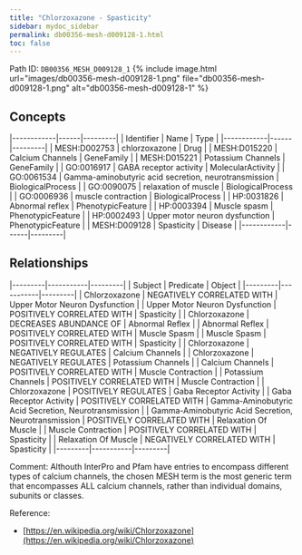 ```yaml
---
title: "Chlorzoxazone - Spasticity"
sidebar: mydoc_sidebar
permalink: db00356-mesh-d009128-1.html
toc: false 
---
```



Path ID: `DB00356_MESH_D009128_1`
{% include image.html url="images/db00356-mesh-d009128-1.png" file="db00356-mesh-d009128-1.png" alt="db00356-mesh-d009128-1" %}

## Concepts

|------------|------|---------|
| Identifier | Name | Type    |
|------------|------|---------|
| MESH:D002753 | chlorzoxazone | Drug |
| MESH:D015220 | Calcium Channels | GeneFamily |
| MESH:D015221 | Potassium Channels | GeneFamily |
| GO:0016917 | GABA receptor activity | MolecularActivity |
| GO:0061534 | Gamma-aminobutyric acid secretion, neurotransmission | BiologicalProcess |
| GO:0090075 | relaxation of muscle | BiologicalProcess |
| GO:0006936 | muscle contraction | BiologicalProcess |
| HP:0031826 | Abnormal reflex | PhenotypicFeature |
| HP:0003394 | Muscle spasm | PhenotypicFeature |
| HP:0002493 | Upper motor neuron dysfunction | PhenotypicFeature |
| MESH:D009128 | Spasticity | Disease |
|------------|------|---------|

## Relationships

|---------|-----------|---------|
| Subject | Predicate | Object  |
|---------|-----------|---------|
| Chlorzoxazone | NEGATIVELY CORRELATED WITH | Upper Motor Neuron Dysfunction |
| Upper Motor Neuron Dysfunction | POSITIVELY CORRELATED WITH | Spasticity |
| Chlorzoxazone | DECREASES ABUNDANCE OF | Abnormal Reflex |
| Abnormal Reflex | POSITIVELY CORRELATED WITH | Muscle Spasm |
| Muscle Spasm | POSITIVELY CORRELATED WITH | Spasticity |
| Chlorzoxazone | NEGATIVELY REGULATES | Calcium Channels |
| Chlorzoxazone | NEGATIVELY REGULATES | Potassium Channels |
| Calcium Channels | POSITIVELY CORRELATED WITH | Muscle Contraction |
| Potassium Channels | POSITIVELY CORRELATED WITH | Muscle Contraction |
| Chlorzoxazone | POSITIVELY REGULATES | Gaba Receptor Activity |
| Gaba Receptor Activity | POSITIVELY CORRELATED WITH | Gamma-Aminobutyric Acid Secretion, Neurotransmission |
| Gamma-Aminobutyric Acid Secretion, Neurotransmission | POSITIVELY CORRELATED WITH | Relaxation Of Muscle |
| Muscle Contraction | POSITIVELY CORRELATED WITH | Spasticity |
| Relaxation Of Muscle | NEGATIVELY CORRELATED WITH | Spasticity |
|---------|-----------|---------|

Comment: Althouth InterPro and Pfam have entries to encompass different types of calcium channels, the chosen MESH term is the most generic term that encompasses ALL calcium channels, rather than individual domains, subunits or classes.

Reference: 
  - [https://en.wikipedia.org/wiki/Chlorzoxazone](https://en.wikipedia.org/wiki/Chlorzoxazone)
